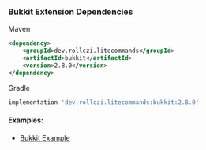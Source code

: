 ### Bukkit Extension Dependencies
Maven
```xml
<dependency>
    <groupId>dev.rollczi.litecommands</groupId>
    <artifactId>bukkit</artifactId>
    <version>2.8.0</version>
</dependency>
```
Gradle
```groovy
implementation 'dev.rollczi.litecommands:bukkit:2.8.0'
```

#### Examples:
- [Bukkit Example](https://github.com/Rollczi/LiteCommands/tree/master/examples/bukkit)
